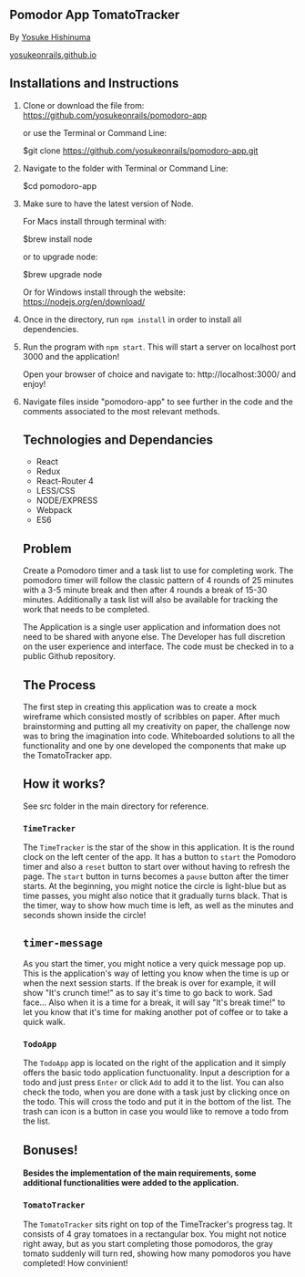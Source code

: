 
## Pomodor App TomatoTracker

By [Yosuke Hishinuma](mailto:yosukeonrails@gmail.com)

[yosukeonrails.github.io](https://github.com/yosukeonrails)

## Installations and Instructions

1. Clone or download the file from:
   https://github.com/yosukeonrails/pomodoro-app

   or use the Terminal or Command Line:

   $git clone https://github.com/yosukeonrails/pomodoro-app.git

2. Navigate to the folder with Terminal or Command Line:

   $cd pomodoro-app

3. Make sure to have the latest version of Node.
 
   For Macs install through terminal with:

   $brew install node

   or to upgrade node:

   $brew upgrade node 

   Or for Windows install through the website:
   https://nodejs.org/en/download/

4. Once in the directory, run `npm install` in order to install all dependencies. 
   
5. Run the program with `npm start`. This will start a server on localhost port 3000 and the application!

   Open your browser of choice and navigate to: http://localhost:3000/ and enjoy!

8. Navigate files inside "pomodoro-app" to see further in the code and the comments associated to the most relevant methods.


   ## Technologies and Dependancies 
    
    * React
    * Redux
    * React-Router 4
    * LESS/CSS
    * NODE/EXPRESS
    * Webpack
    * ES6

   ## Problem

    Create a Pomodoro timer and a task list to use for completing work. The pomodoro timer will follow the classic pattern of 4 rounds of 25 minutes with a 3-5 minute break and then after 4 rounds a break of 15-30 minutes. Additionally a task list will also be available for tracking the work that needs to be completed.

    The Application is a single user application and information does not need to be shared with anyone else.
    The Developer has full discretion on the user experience and interface.
    The code must be checked in to a public Github repository.


   ## The Process

   The first step in creating this application was to create a mock wireframe which consisted mostly of scribbles on paper. After much brainstorming and putting all my creativity on paper, the challenge now was to bring the imagination into code. Whiteboarded solutions to all the functionality and one by one developed the components that make up the TomatoTracker app. 

   ## How it works?

   See src folder in the main directory for reference.

   ### `TimeTracker`

    The `TimeTracker` is the star of the show in this application. It is the round clock on the left center of the app. It has a button to `start` the Pomodoro timer and also a `reset` button to start over without having to refresh the page. The `start` button in turns becomes a `pause` button after the timer starts.
    At the beginning, you might notice the circle is light-blue but as time passes, you might also notice that it gradually turns black. That is the timer, way to show how much time is left, as well as the minutes and seconds shown inside the circle!

   ## `timer-message`

    As you start the timer, you might notice a very quick message pop up. This is the application's way of letting you know when the time is up or when the next session starts. If the break is over for example, it will show "It's crunch time!" as to say it's time to go back to work. Sad face... Also when it is a time for a break, it will say "It's break time!" to let you know that it's time for making another pot of coffee or to take a quick walk. 
    

   ### `TodoApp`

    The `TodoApp` app is located on the right of the application and it simply offers the basic todo application functuonality. Input a description for a todo and just press `Enter` or click `Add` to add it to the list. You can also check the todo, when you are done with a task just by clicking once on the todo. This will cross the todo and put it in the bottom of the list. The trash can icon is a button in case you would like to remove a todo from the list.

   ## Bonuses!

   #### Besides the implementation of the main requirements, some additional functionalities were added to the application.

   ### `TomatoTracker`

    The `TomatoTracker` sits right on top of the TimeTracker's progress tag. It consists of 4 gray tomatoes in a rectangular box. You might not notice right away, but as you start completing those pomodoros, the gray tomato suddenly will turn red, showing how many pomodoros you have completed! How convinient! 


   



